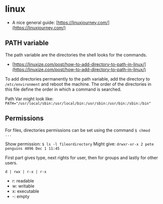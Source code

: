 # linux

- A nice general guide: [https://linuxjourney.com/](https://linuxjourney.com/)

## PATH variable
The path variable are the directories the shell looks for the commands.
- [https://linuxize.com/post/how-to-add-directory-to-path-in-linux/](https://linuxize.com/post/how-to-add-directory-to-path-in-linux/)

To add directories permanently to the path variable, add the directory to `/etc/environment` and reboot the machine. The order of the directories in this file define the order in which a command is searched.

Path Var might look like: `PATH="/usr/local/sbin:/usr/local/bin:/usr/sbin:/usr/bin:/sbin:/bin"`

## Permissions

For files, directories permissions can be set using the command `$ chmod ...`

Show permission: `$ ls -l fileordirectory`
Might give: `drwxr-xr-x 2 pete penguins 4096 Dec 1 11:45`

First part gives type, next rights for user, then for groups and lastly for other users.

`d | rwx | r-x | r-x`

- r: readable
- w: writable
- x: executable
- -: empty
